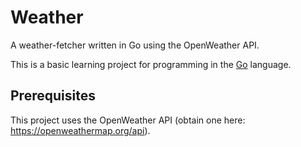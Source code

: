 # Weather

A weather-fetcher written in Go using the OpenWeather API.

This is a basic learning project for programming in the [Go](http://golang.org/) language.

## Prerequisites
This project uses the OpenWeather API (obtain one here: https://openweathermap.org/api).
